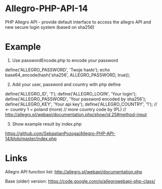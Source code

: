 Allegro-PHP-API-14
==================

PHP Allegro API - provide default interface to access the allegro API and new secure login system (based on sha256)


Example
=======

1. Use passwordEncode.php to encode your password 

  define('ALLEGRO_PASSWORD', 'Twoje hasło');
  echo base64_encode(hash('sha256', ALLEGRO_PASSWORD, true));

2. Add your user, password and country with php define

  define('ALLEGRO_ID', '1');
  define('ALLEGRO_LOGIN', 'Your login');
  define('ALLEGRO_PASSWORD', 'Your password encoded by sha256');
  define('ALLEGRO_KEY', 'Your api key');
  define('ALLEGRO_COUNTRY', '1'); 
  // <- country 1 = poland (more)
  // more country code by (PL)
  // http://allegro.pl/webapi/documentation.php/show/id,25#method-input

3. Show example result by index.php

  https://github.com/SebastianPozoga/Allegro-PHP-API-14/blob/master/index.php
  

Links
=====

Allegro API function list: 
http://allegro.pl/webapi/documentation.php

Base (older) version:
https://code.google.com/p/allegrowebapi-php-class/
